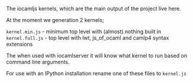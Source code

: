 The iocamljs kernels, which are the main output of the project live here.

At the moment we generation 2 kernels;

`kernel.min.js` - minimum top level with (almost) nothing built in
`kernel.full.js` - top level with lwt, js\_of\_ocaml and camlp4 syntax extensions

The when used with iocamlserver it will know what kernel to run based on
command line arguments.

For use with an IPython installation rename one of these files to `kernel.js`
